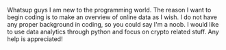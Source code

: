 Whatsup guys I am new to the programming world. 
The reason I want to begin coding is to make an overview of online data as I wish. I do not have any proper background in coding, so you could say I'm a noob.
I would like to use data analytics through python and focus on crypto related stuff. Any help is appreciated!
